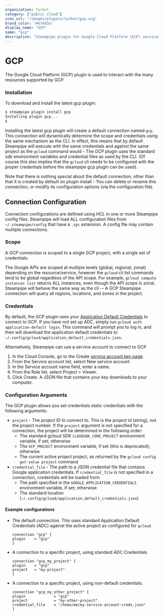 ```yaml
---
organization: Turbot
category: ["public cloud"]
icon_url: "/images/plugins/turbot/gcp.svg"
brand_color: "#e7483a"
display_name: "GCP"
name: "gcp"
description: "Steampipe plugin for Google Cloud Platform (GCP) services and resource types"
---
```


# GCP

The Google Cloud Platform (GCP) plugin is used to interact with the many resources supported by GCP.

### Installation

To download and install the latest gcp plugin:

```bash
$ steampipe plugin install gcp
Installing plugin gcp...
$
```

Installing the latest gcp plugin will create a default connection named `gcp`. This connection will dynamically determine the scope and credentials using the same mechanism as the CLI. In effect, this means that by default Steampipe will execute with the same credentials and against the same project as the `gcloud` command would - The GCP plugin uses the standard sdk environment variables and credential files as used by the CLI.  (Of course this also  implies that the `gcloud` cli needs to be configured with the proper credentials before the steampipe gcp plugin can be used).

Note that there is nothing special about the default connection, other than that it is created by default on plugin install - You can delete or rename this connection, or modify its configuration options (via the configuration file).


## Connection Configuration
Connection configurations are defined using HCL in one or more Steampipe config files.  Steampipe will load ALL configuration files from `~/.steampipe/config` that have a `.spc` extension. A config file may contain multiple connections.


### Scope

A GCP connection is scoped to a single GCP project, with a single set of credentials. 

The Google APIs are scoped at multiple levels (global, regional, zonal) depending on the resource/service, however the `gcloud` cli list commands tend to be global regardless of the API scope. For example, `gcloud compute instances list` returns ALL instances, even though the API scope is zonal. Steampipe will behave the same way as the cli -- A GCP Steampipe connection will query all regions, locations, and zones in the project.


### Credentials

By default, the GCP plugin uses your [Application Default Credentials](https://cloud.google.com/sdk/gcloud/reference/auth/application-default) to connect to GCP.  If you have not set up ADC, simply run `gcloud auth application-default login`.  This command will prompt you to log in, and then will download the application default credentials to `~/.config/gcloud/application_default_credentials.json`.

Alternatively, Steampipe can use a service account to connect to GCP
1. In the Cloud Console, go to the Create [service account key page](https://console.cloud.google.com/apis/credentials/serviceaccountkey).
2. From the Service account list, select New service account.
3. In the Service account name field, enter a name.
4. From the Role list, select Project > Viewer.
5. Click Create. A JSON file that contains your key downloads to your computer.

### Configuration Arguments

The GCP plugin allows you set credentials static credentials with the following arguments:
- `project` - The project ID to connect to. This is the project id (string), not the project number. If the `project` argument is not specified for a connection, the project will be determined in the following order:
   - The standard gcloud SDK `CLOUDSDK_CORE_PROJECT` environment variable, if set; otherwise
   - The `GCP_PROJECT` environment variable, if set (this is deprecated); otherwise
   - The current active project project, as returned by the `gcloud config get-value project` command
- `credential_file` - The path to a JSON credential file that contains Google application credentials.  If `credential_file` is not specified in a connection, credentials will be loaded from:
   - The path specified in the `GOOGLE_APPLICATION_CREDENTIALS` environment variable, if set; otherwise
   - The standard location (`~/.config/gcloud/application_default_credentials.json`)

#### Example configurations

- The default connection.  This uses standard Application Default Credentials (ADC) against the active project as configured for `gcloud`
   ```hcl
   connection "gcp" {
   plugin    = "gcp"                 
   }
   ```

- A connection to a specific project, using standard ADC Credentials.
   ```hcl
   connection "gcp_my_project" {
   plugin    = "gcp"   
   project   = "my-project"              
   }
   ```

- A connection to a specific project, using non-default credentials.
   ```hcl
   connection "gcp_my_other_project" {
   plugin             = "gcp"   
   project            = "my-other-project"
   credential_file    = "/home/me/my-service-account-creds.json"        
   }
   ```

